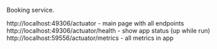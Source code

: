 Booking service.

http://localhost:49306/actuator - main page with all endpoints
http://localhost:49306/actuator/health - show app status (up while run)
http://localhost:59556/actuator/metrics - all metrics in app